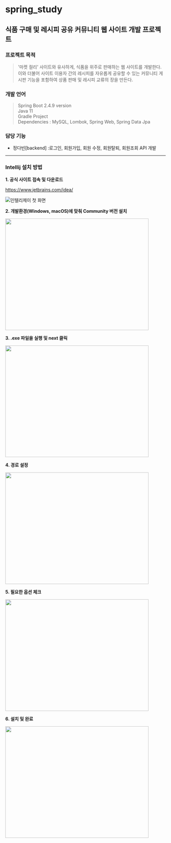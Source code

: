 # spring_study  
## 식품 구매 및 레시피 공유 커뮤니티 웹 사이트 개발 프로젝트    

### 프로젝트 목적  
> '마켓 컬리' 사이트와 유사하게, 식품을 위주로 판매하는 웹 사이트를 개발한다. 이와 더불어 사이트 이용자 간의 레시피를 자유롭게 공유할 수 있는 커뮤니티 게시판 기능을 포함하여 상품 판매 및 레시피 교류의 장을 만든다. 

### 개발 언어  
> Spring Boot 2.4.9 version  
> Java 11  
> Gradle Project  
> Dependencies : MySQL, Lombok, Spring Web, Spring Data Jpa

### 담당 기능
* 정다빈[backend]
:로그인, 회원가입, 회원 수정, 회원탈퇴, 회원조회 API 개발

*** 

### Intellij 설치 방법

**1. 공식 사이트 접속 및 다운로드**

<https://www.jetbrains.com/idea/>

![인텔리제이 첫 화면](https://user-images.githubusercontent.com/71184046/147047652-926bddd8-811e-4c14-9f6c-7f8d1f67520b.png)


**2. 개발환경(Windows, macOS)에 맞춰 Community 버전 설치**

<img src="https://user-images.githubusercontent.com/71184046/147048371-987e59e7-622e-42d2-ac66-5e08ba48da56.png" width="450" height="350"/>

**3. .exe 파일을 실행 및 next 클릭**

<img src="https://user-images.githubusercontent.com/71184046/147049315-207507d8-a8a4-4ba5-8c42-98208394e36c.png" width="450" height="350"/>

**4. 경로 설정**

<img src="https://user-images.githubusercontent.com/71184046/147049478-cb77769d-5f76-484d-af8a-19808202f8f7.png" width="450" height="350"/>

**5. 필요한 옵션 체크**

<img src="https://user-images.githubusercontent.com/71184046/147049738-99cd8b62-614a-4eb1-aaf4-34732a973c4f.png" width="450" height="350"/>

**6. 설치 및 완료**

<img src="https://user-images.githubusercontent.com/71184046/147051122-56d39fa0-36dd-4c2b-9a3a-c0d3f6518a79.png" width="450" height="350"/>

